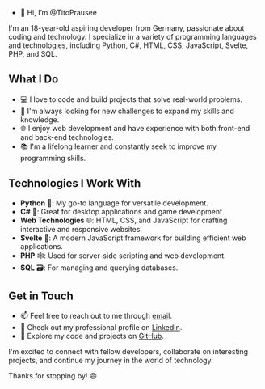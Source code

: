 - 👋 Hi, I’m @TitoPrausee


I'm an 18-year-old aspiring developer from Germany, passionate about coding and technology. I specialize in a variety of programming languages and technologies, including Python, C#, HTML, CSS, JavaScript, Svelte, PHP, and SQL. 

## What I Do

- 💻 I love to code and build projects that solve real-world problems.
- 🚀 I'm always looking for new challenges to expand my skills and knowledge.
- 🌐 I enjoy web development and have experience with both front-end and back-end technologies.
- 📚 I'm a lifelong learner and constantly seek to improve my programming skills.

## Technologies I Work With

- **Python** 🐍: My go-to language for versatile development.
- **C#** 🎯: Great for desktop applications and game development.
- **Web Technologies** 🌐: HTML, CSS, and JavaScript for crafting interactive and responsive websites.
- **Svelte** 🚀: A modern JavaScript framework for building efficient web applications.
- **PHP** 🕸️: Used for server-side scripting and web development.
- **SQL** 🗃️: For managing and querying databases.

## Get in Touch

- 📫 Feel free to reach out to me through [email](tito1708@protonmail.com).
- 💼 Check out my professional profile on [LinkedIn](https://www.linkedin.com/in/yourprofile).
- 🔗 Explore my code and projects on [GitHub](https://github.com/TitoPrausee).

I'm excited to connect with fellow developers, collaborate on interesting projects, and continue my journey in the world of technology.

Thanks for stopping by! 😄

